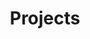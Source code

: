 ---
title: "Projects"
#image: 
slug: "projects"
style:
    background: "#d08770"
    color: "#eceff4"
menu:
  main:
    name: Projects
    weight: 600
    params:
      icon: beaker
---